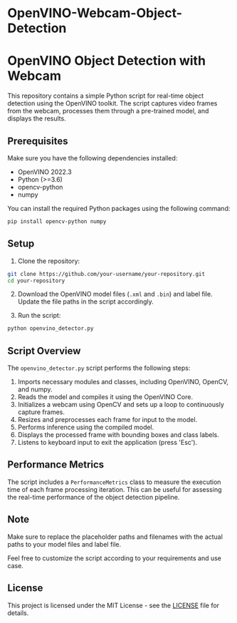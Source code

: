 # OpenVINO-Webcam-Object-Detection

# OpenVINO Object Detection with Webcam

This repository contains a simple Python script for real-time object detection using the OpenVINO toolkit. The script captures video frames from the webcam, processes them through a pre-trained model, and displays the results.

## Prerequisites

Make sure you have the following dependencies installed:

- OpenVINO 2022.3
- Python (>=3.6)
- opencv-python
- numpy

You can install the required Python packages using the following command:

```bash
pip install opencv-python numpy
```

## Setup

1. Clone the repository:

```bash
git clone https://github.com/your-username/your-repository.git
cd your-repository
```

2. Download the OpenVINO model files (`.xml` and `.bin`) and label file. Update the file paths in the script accordingly.

3. Run the script:

```bash
python openvino_detector.py
```

## Script Overview

The `openvino_detector.py` script performs the following steps:

1. Imports necessary modules and classes, including OpenVINO, OpenCV, and numpy.
2. Reads the model and compiles it using the OpenVINO Core.
3. Initializes a webcam using OpenCV and sets up a loop to continuously capture frames.
4. Resizes and preprocesses each frame for input to the model.
5. Performs inference using the compiled model.
6. Displays the processed frame with bounding boxes and class labels.
7. Listens to keyboard input to exit the application (press 'Esc').

## Performance Metrics

The script includes a `PerformanceMetrics` class to measure the execution time of each frame processing iteration. This can be useful for assessing the real-time performance of the object detection pipeline.

## Note

Make sure to replace the placeholder paths and filenames with the actual paths to your model files and label file.

Feel free to customize the script according to your requirements and use case.

## License

This project is licensed under the MIT License - see the [LICENSE](LICENSE) file for details.
